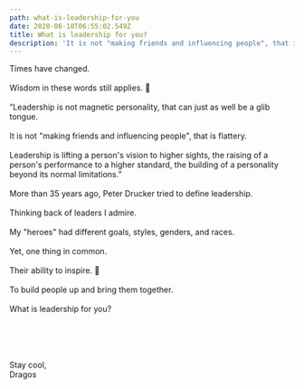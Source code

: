 ```yaml
---
path: what-is-leadership-for-you
date: 2020-06-10T06:55:02.549Z
title: What is leadership for you?
description: 'It is not "making friends and influencing people", that is flattery.'
---
```

Times have changed.\
\
Wisdom in these words still applies. 🦉\
\
“Leadership is not magnetic personality, that can just as well be a glib tongue.\
\
It is not "making friends and influencing people", that is flattery.\
\
Leadership is lifting a person's vision to higher sights, the raising of a person's performance to a higher standard, the building of a personality beyond its normal limitations.”\
\
More than 35 years ago, Peter Drucker tried to define leadership.\
\
Thinking back of leaders I admire.\
\
My "heroes" had different goals, styles, genders, and races.\
\
Yet, one thing in common.\
\
Their ability to inspire. 🌟\
\
To build people up and bring them together.\
\
What is leadership for you?

<br />\
\
\
Stay cool,\
Dragos
